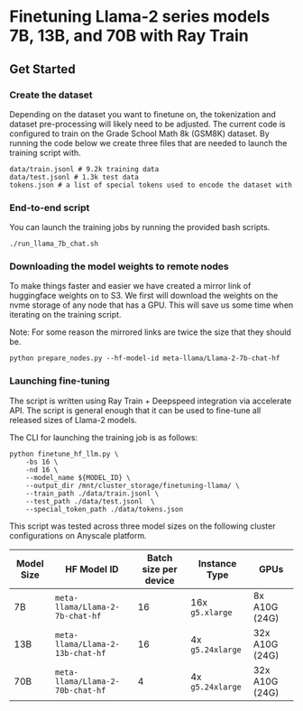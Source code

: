 # Finetuning Llama-2 series models 7B, 13B, and 70B with Ray Train


## Get Started


### Create the dataset

Depending on the dataset you want to finetune on, the tokenization and dataset pre-processing will likely need to be adjusted. The current code is configured to train on the Grade School Math 8k (GSM8K) dataset. By running the code below we create three files that are needed to launch the training script with. 

```
data/train.jsonl # 9.2k training data
data/test.jsonl # 1.3k test data
tokens.json # a list of special tokens used to encode the dataset with
```

### End-to-end script
You can launch the training jobs by running the provided bash scripts. 

```
./run_llama_7b_chat.sh
```

### Downloading the model weights to remote nodes

To make things faster and easier we have created a mirror link of huggingface weights on to S3. We first will download the weights on the nvme storage of any node that has a GPU. This will save us some time when iterating on the training script. 

Note: For some reason the mirrored links are twice the size that they should be. 

```
python prepare_nodes.py --hf-model-id meta-llama/Llama-2-7b-chat-hf
```

### Launching fine-tuning

The script is written using Ray Train + Deepspeed integration via accelerate API. The script is general enough that it can be used to fine-tune all released sizes of Llama-2 models. 

The CLI for launching the training job is as follows:

```
python finetune_hf_llm.py \
    -bs 16 \
    -nd 16 \
    --model_name ${MODEL_ID} \
    --output_dir /mnt/cluster_storage/finetuning-llama/ \
    --train_path ./data/train.jsonl \
    --test_path ./data/test.jsonl  \
    --special_token_path ./data/tokens.json
```

This script was tested across three model sizes on the following cluster configurations on Anyscale platform. 


| Model Size | HF Model ID                     | Batch size per device | Instance Type  | GPUs         |
|------------|--------------------------------|------------------------|----------------|--------------|
| 7B         | `meta-llama/Llama-2-7b-chat-hf`   | 16         | 16x `g5.xlarge` | 8x A10G (24G) |
| 13B        | `meta-llama/Llama-2-13b-chat-hf`  | 16         | 4x `g5.24xlarge`| 32x A10G (24G)|
| 70B        | `meta-llama/Llama-2-70b-chat-hf`   | 4          | 4x `g5.24xlarge`| 32x A10G (24G)|
